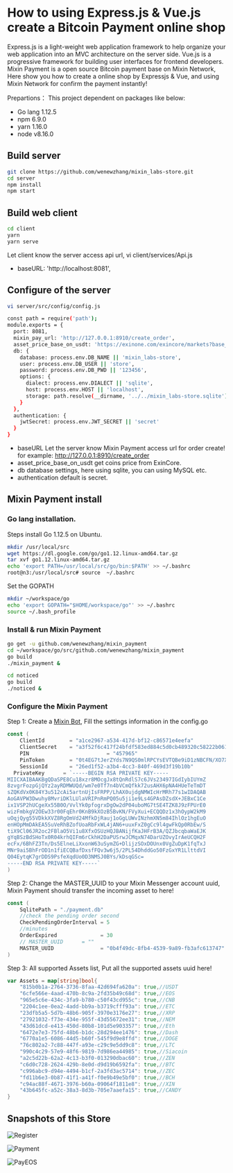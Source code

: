 #  How to using Express.js & Vue.js create a Bitcoin Payment online shop
Express.js is a light-weight web application framework to help organize your web application into an MVC architecture on the server side.
Vue.js is a progressive framework for building user interfaces for frontend developers.
Mixin Payment is a open source Bitcoin payment base on Mixin Network,
Here show you how to create a online shop by Expressjs & Vue, and using Mixin Network for confirm the payment instantly!

Prepartions：
This project dependent on packages like below:

- Go lang  1.12.5
- npm 6.9.0
- yarn 1.16.0
- node v8.16.0


## Build server
``` bash
git clone https://github.com/wenewzhang/mixin_labs-store.git
cd server
npm install
npm start
```
## Build web client
```bash
cd client
yarn
yarn serve
```
Let client know the server access api url, vi client/services/Api.js

- baseURL: 'http://localhost:8081',

## Configure of the server
```bash
vi server/src/config/config.js

const path = require('path');
module.exports = {
  port: 8081,
  mixin_pay_url: 'http://127.0.0.1:8910/create_order',
  asset_price_base_on_usdt: 'https://exinone.com/exincore/markets?base_asset=815b0b1a-2764-3736-8faa-42d694fa620a',
  db: {
    database: process.env.DB_NAME || 'mixin_labs-store',
    user: process.env.DB_USER || 'store',
    password: process.env.DB_PWD || '123456',
    options: {
      dialect: process.env.DIALECT || 'sqlite',
      host: process.env.HOST || 'localhost',
      storage: path.resolve(__dirname, '../../mixin_labs-store.sqlite')
    }
  },
  authentication: {
    jwtSecret: process.env.JWT_SECRET || 'secret'
  }
}
```
- baseURL Let the server know Mixin Payment access url for order create!
  for example: http://127.0.0.1:8910/create_order
- asset_price_base_on_usdt  get coins price from ExinCore.
- db  database settings, here using sqlite, you can using MySQL etc.
- authentication default is secret.

## Mixin Payment install

### Go lang installation.
Steps install Go 1.12.5 on Ubuntu.
```bash
mkdir /usr/local/src
wget https://dl.google.com/go/go1.12.linux-amd64.tar.gz
tar xvf go1.12.linux-amd64.tar.gz
echo 'export PATH=/usr/local/src/go/bin:$PATH' >> ~/.bashrc
root@n3:/usr/local/src# source  ~/.bashrc
```

Set the GOPATH
```bash
mkdir ~/workspace/go
echo 'export GOPATH="$HOME/workspace/go"' >> ~/.bashrc
source ~/.bash_profile
```


### Install & run Mixin Payment
```bash
go get -u github.com/wenewzhang/mixin_payment
cd ~/workspace/go/src/github.com/wenewzhang/mixin_payment
go build
./mixin_payment &

cd noticed
go build
./noticed &
```

### Configure the Mixin Payment
Step 1: Create a [Mixin Bot](https://mixin-network.gitbook.io/mixin-network/mixin-messenger-app/create-bot-account), Fill the settings information in the config.go
```go
const (
	ClientId        = "a1ce2967-a534-417d-bf12-c86571e4eefa"
	ClientSecret    = "a3f52f6c417f24bfdf583ed884c5d0cb489320c58222b061298e4a2d41a1bbd7"
	PIN 						= "457965"
	PinToken        = "0t4EG7tJerZYds7N9QS0mlRPCYsEVTQBe9iD1zNBCFN/XO7XEB87ypsCDWfRmDiZ7izzB/nokuMJEu6RJShMHCdIwYISU9xckA/8hIsRVydvoP14G/9kRidMHl/3RPLDMK6U2yCefo2BH0kQdbcRDxpiddqrMc4fYmZo6UddU/A="
	SessionId       = "26ed1f52-a3b4-4cc3-840f-469d3f19b10b"
  PrivateKey      = `-----BEGIN RSA PRIVATE KEY-----
MIICXAIBAAKBgQDaSPE8Cu18xzr8MOcgJx8tQnRdlS7c6JVs23497IGdIybIUYmZ
8zvgrFozpGjQYz2ayRDMWUQd/wm7e0Tf7n4bVCmQfkk72usAHX6pNA4HUeTeTmDT
sZQKdVx0K84Y3u512cAi5artnUjIsFRPP/LhAX0ujdgNMWIcHrMRh77s1wIDAQAB
AoGAVPW3Dwuhy8MvriDKlLUlaVRIPnRmPQ05u5ji1e9Ls4GPAsDZsdX+JEBxC1Ce
ix1VSP2hUCgeXx55B0O/VvlYk0pfogrxDgOw2dP04uboMG7tSE4TZK8J9zFPUrE0
wizFmbkgV2OEw33r00FqEhr0KnB9kXOzB5BvKN/FVyXui+ECQQDz1x3hOypW2kM9
uOqjQyg55VDkkXVZ8RgOmVd24MfkDjRauj1oGgLUWvINzhmXN5m84IhlOz1hgEuO
enHOpMmDAkEA5SuVeRhBZofUoaRbFxWL4jAN6+uuxFxZ0gCc9l4gwFkQp0RbEw/S
tiX9Cl06JR2oc2FBlaO5Vi1u8XfxOSUzHQJBANijfKaJHFrB3A/QZJbcqbaWaEJK
gYqBSzBdSHoTx0R04krhQIFm6rCkhH2DaPUSrwJCMqxN74DarUZOvyIrAeUCQH2F
ecFx/6BhFZ3Tn/Ds5ElneLiXxonW63uSymZG+DlijzSOxDOUnx0VgZuDpK1fqTxJ
MNr9ai5BhFrOD1n1fiECQBafDxsfFQv3w6j5/2PL54DhddGo50FzGxYR1LlttdVI
Q04EytqK7grDDS9PsfeXqdUo0D3NMSJ0BYs/kDsqGSc=
-----END RSA PRIVATE KEY-----`
)
```

Step 2: Change the MASTER_UUID  to your Mixin Messenger account uuid, Mixin Payment should transfer the incoming asset to here!
```go
const (
	SqlitePath = "./payment.db"
	//check the pending order second
	CheckPendingOrderInterval = 5
	//minutes
	OrderExpired              = 30
	// MASTER_UUID      = ""
	MASTER_UUID               = "0b4f49dc-8fb4-4539-9a89-fb3afc613747" //transfer the coin to master if it setted
)
```

Step 3: All supported Assets list, Put all the supported assets uuid here!
```go
var Assets = map[string]bool{
	"815b0b1a-2764-3736-8faa-42d694fa620a": true,//USDT
	"6cfe566e-4aad-470b-8c9a-2fd35b49c68d": true,//EOS
	"965e5c6e-434c-3fa9-b780-c50f43cd955c": true,//CNB
	"2204c1ee-0ea2-4add-bb9a-b3719cfff93a": true,//ETC
	"23dfb5a5-5d7b-48b6-905f-3970e3176e27": true,//XRP
	"27921032-f73e-434e-955f-43d55672ee31": true,//NEM
	"43d61dcd-e413-450d-80b8-101d5e903357": true,//Eth
	"6472e7e3-75fd-48b6-b1dc-28d294ee1476": true,//Dash
	"6770a1e5-6086-44d5-b60f-545f9d9e8ffd": true,//DOGE
	"76c802a2-7c88-447f-a93e-c29c9e5dd9c8": true,//LTC
	"990c4c29-57e9-48f6-9819-7d986ea44985": true,//Siacoin
	"a2c5d22b-62a2-4c13-b3f0-013290dbac60": true,//ZEN
	"c6d0c728-2624-429b-8e0d-d9d19b6592fa": true,//BTC
	"c996abc9-d94e-4494-b1cf-2a3fd3ac5714": true,//ZEC
	"fd11b6e3-0b87-41f1-a41f-f0e9b49e5bf0": true,//BCH
	"c94ac88f-4671-3976-b60a-09064f1811e8": true,//XIN
	"43b645fc-a52c-38a3-8d3b-705e7aaefa15": true,//CANDY
}
```

## Snapshots of this Store

![Register](https://github.com/wenewzhang/mixin_labs-store/raw/master/pics/login.jpg)

![Payment](https://github.com/wenewzhang/mixin_labs-store/raw/master/pics/pay.jpg)

![PayEOS](https://github.com/wenewzhang/mixin_labs-store/raw/master/pics/payeos.jpg)
